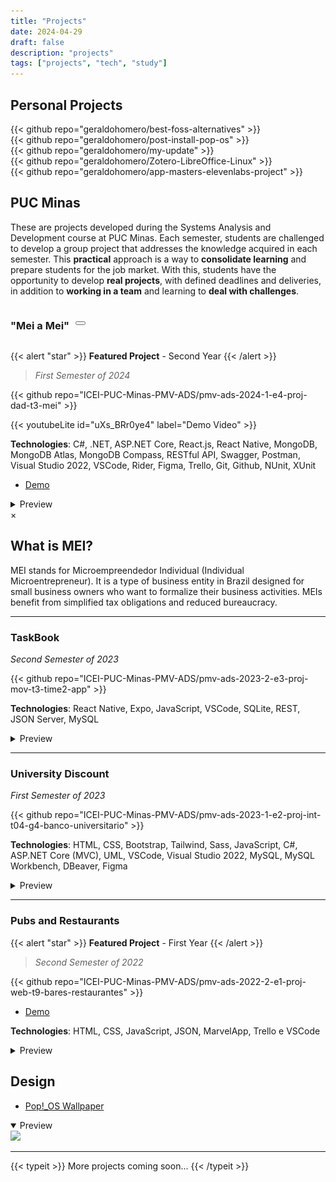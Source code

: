 ```yaml
---
title: "Projects"
date: 2024-04-29
draft: false
description: "projects"
tags: ["projects", "tech", "study"]
---
```

<head>
  <link rel="stylesheet" href="https://cdnjs.cloudflare.com/ajax/libs/font-awesome/6.0.0-beta3/css/all.min.css">
</head>
  <script>
    // Script to handle modal display
    window.onclick = function(event) {
      var modal = document.getElementById('meiModal');
      if (event.target == modal) {
        modal.style.display = "none";
      }
    }
    // Script to handle closing modal with Esc key
    document.onkeydown = function(event) {
      var modal = document.getElementById('meiModal');
      if (event.key === "Escape") {
        modal.style.display = "none";
      }
    }
  </script>


## Personal Projects

{{< github repo="geraldohomero/best-foss-alternatives" >}}
<br>
{{< github repo="geraldohomero/post-install-pop-os" >}}
<br>
{{< github repo="geraldohomero/my-update" >}}
<br>
{{< github repo="geraldohomero/Zotero-LibreOffice-Linux" >}}
<br>
{{< github repo="geraldohomero/app-masters-elevenlabs-project" >}}

## PUC Minas

These are projects developed during the Systems Analysis and Development course at PUC Minas. Each semester, students are challenged to develop a group project that addresses the knowledge acquired in each semester. This **practical** approach is a way to **consolidate learning** and prepare students for the job market. With this, students have the opportunity to develop **real projects**, with defined deadlines and deliveries, in addition to **working in a team** and learning to **deal with challenges**.

<div style="display: flex; gap: 10px; align-items: center;">

### "Mei a Mei" 

<button onclick="document.getElementById('meiModal').style.display='block'">
  <i class="fas fa-info-circle" title="Click for more information about MEI"></i>
</button>

</div>

{{< alert "star" >}}
**Featured Project** - Second Year
{{< /alert >}}
>*First Semester of 2024*

{{< github repo="ICEI-PUC-Minas-PMV-ADS/pmv-ads-2024-1-e4-proj-dad-t3-mei" >}}

{{< youtubeLite id="uXs_BRr0ye4" label="Demo Video" >}}

**Technologies**: C#, .NET, ASP.NET Core, React.js, React Native, MongoDB, MongoDB Atlas, MongoDB Compass, RESTful API, Swagger, Postman, Visual Studio 2022, VSCode, Rider, Figma, Trello, Git, Github, NUnit, XUnit

- [Demo](https://meiameipuc.azurewebsites.net/)

<details style="cursor:pointer"><summary>Preview</summary>
  <img src="./img/PUCMeiAMei.png" style="border-radius:2%">
</details>

<!-- The Modal -->
<div id="meiModal" class="modal">
  <div class="modal-content">
    <span class="close" onclick="document.getElementById('meiModal').style.display='none'">&times;</span>
    <h2>
      <i class="fas fa-info-circle" ></i>
      What is MEI?
      </h2>
      <p>MEI stands for Microempreendedor Individual (Individual Microentrepreneur). It is a type of business entity in Brazil designed for small business owners who want to formalize their business activities. MEIs benefit from simplified tax obligations and reduced bureaucracy.</p>
  </div>
</div>

***

### TaskBook 
*Second Semester of 2023*

{{< github repo="ICEI-PUC-Minas-PMV-ADS/pmv-ads-2023-2-e3-proj-mov-t3-time2-app" >}}

**Technologies**: React Native, Expo, JavaScript, VSCode, SQLite, REST, JSON Server, MySQL

<details style="cursor:pointer"><summary>Preview</summary>
  <img src="./img/taskbook.png" style="border-radius:2%">
</details>

***

### University Discount
*First Semester of 2023*

{{< github repo="ICEI-PUC-Minas-PMV-ADS/pmv-ads-2023-1-e2-proj-int-t04-g4-banco-universitario" >}}

**Technologies**: HTML, CSS, Bootstrap, Tailwind, Sass, JavaScript, C#, ASP.NET Core (MVC), UML, VSCode, Visual Studio 2022, MySQL, MySQL Workbench, DBeaver, Figma

<details style="cursor:pointer"><summary>Preview</summary>
  <img src="./img/descEstud.png" style="border-radius:2%">
</details>

***

### Pubs and Restaurants 
{{< alert "star" >}}
**Featured Project** - First Year
{{< /alert >}}
>*Second Semester of 2022*

{{< github repo="ICEI-PUC-Minas-PMV-ADS/pmv-ads-2022-2-e1-proj-web-t9-bares-restaurantes" >}}

- [Demo](https://icei-puc-minas-pmv-ads.github.io/pmv-ads-2022-2-e1-proj-web-t9-bares-restaurantes/)

**Technologies**: HTML, CSS, JavaScript, JSON, MarvelApp, Trello e VSCode

<details style="cursor:pointer"><summary>Preview</summary>
  <img src="./img/BarERest.png" style="border-radius:2%">
</details>

## Design

- [Pop!_OS Wallpaper](https://www.pling.com/p/1770949/)
<details style="cursor:pointer" open><summary>Preview</summary>
  <img src="./img/pop-wallpaper-ultrawide.png">
</details>

***

{{< typeit >}}
More projects coming soon...
{{< /typeit >}}

